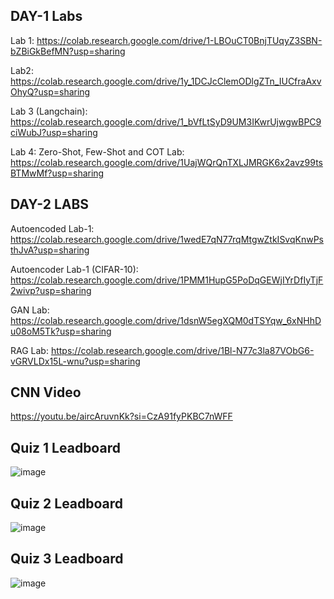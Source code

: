 ## DAY-1 Labs

Lab 1: https://colab.research.google.com/drive/1-LBOuCT0BnjTUqyZ3SBN-bZBiGkBefMN?usp=sharing

Lab2: https://colab.research.google.com/drive/1y_1DCJcClemODlgZTn_IUCfraAxvOhyQ?usp=sharing


Lab 3 (Langchain): https://colab.research.google.com/drive/1_bVfLtSyD9UM3IKwrUjwgwBPC9ciWubJ?usp=sharing

Lab 4: Zero-Shot, Few-Shot and COT Lab: https://colab.research.google.com/drive/1UajWQrQnTXLJMRGK6x2avz99tsBTMwMf?usp=sharing

## DAY-2 LABS

Autoencoded Lab-1: https://colab.research.google.com/drive/1wedE7qN77rqMtgwZtkISvqKnwPsthJvA?usp=sharing

Autoencoder Lab-1 (CIFAR-10): https://colab.research.google.com/drive/1PMM1HupG5PoDqGEWjIYrDfIyTjF2wivp?usp=sharing

GAN Lab: https://colab.research.google.com/drive/1dsnW5egXQM0dTSYqw_6xNHhDu08oM5Tk?usp=sharing

RAG Lab: https://colab.research.google.com/drive/1Bl-N77c3la87VObG6-vGRVLDx15L-wnu?usp=sharing



## CNN Video
https://youtu.be/aircAruvnKk?si=CzA91fyPKBC7nWFF



## Quiz 1 Leadboard

![image](https://github.com/user-attachments/assets/377f809d-246b-45c3-82e7-1f038d9ce2d6)

## Quiz 2 Leadboard

![image](https://github.com/user-attachments/assets/d61891c2-7e9c-47cb-860e-3fa40065be17)

## Quiz 3 Leadboard

![image](https://github.com/user-attachments/assets/5a0e0b45-daf2-4f29-ba02-9f0460e1a920)


